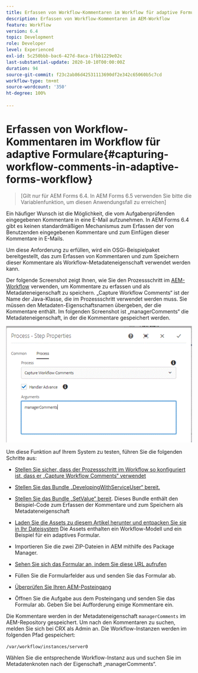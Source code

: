 ```yaml
---
title: Erfassen von Workflow-Kommentaren im Workflow für adaptive Formulare
description: Erfassen von Workflow-Kommentaren im AEM-Workflow
feature: Workflow
version: 6.4
topic: Development
role: Developer
level: Experienced
exl-id: 5c250bbb-bac6-427d-8aca-1fbb1229e02c
last-substantial-update: 2020-10-10T00:00:00Z
duration: 94
source-git-commit: f23c2ab86d42531113690df2e342c65060b5c7cd
workflow-type: tm+mt
source-wordcount: '350'
ht-degree: 100%

---
```


# Erfassen von Workflow-Kommentaren im Workflow für adaptive Formulare{#capturing-workflow-comments-in-adaptive-forms-workflow}

>[Gilt nur für AEM Forms 6.4. In AEM Forms 6.5 verwenden Sie bitte die Variablenfunktion, um diesen Anwendungsfall zu erreichen]

Ein häufiger Wunsch ist die Möglichkeit, die vom Aufgabenprüfenden eingegebenen Kommentare in eine E-Mail aufzunehmen. In AEM Forms 6.4 gibt es keinen standardmäßigen Mechanismus zum Erfassen der von Benutzenden eingegebenen Kommentare und zum Einfügen dieser Kommentare in E-Mails.

Um diese Anforderung zu erfüllen, wird ein OSGi-Beispielpaket bereitgestellt, das zum Erfassen von Kommentaren und zum Speichern dieser Kommentare als Workflow-Metadateneigenschaft verwendet werden kann.

Der folgende Screenshot zeigt Ihnen, wie Sie den Prozessschritt im [AEM-Workflow](http://localhost:4502/editor.html/conf/global/settings/workflow/models/CaptureComments.html) verwenden, um Kommentare zu erfassen und als Metadateneigenschaft zu speichern. „Capture Workflow Comments“ ist der Name der Java-Klasse, die im Prozessschritt verwendet werden muss. Sie müssen den Metadaten-Eigenschaftsnamen übergeben, der die Kommentare enthält. Im folgenden Screenshot ist „managerComments“ die Metadateneigenschaft, in der die Kommentare gespeichert werden.

![workflowcomments1](assets/workflowcomments1.gif)

Um diese Funktion auf Ihrem System zu testen, führen Sie die folgenden Schritte aus:
* [Stellen Sie sicher, dass der Prozessschritt im Workflow so konfiguriert ist, dass er „Capture Workflow Comments“ verwendet](http://localhost:4502/editor.html/conf/global/settings/workflow/models/CaptureComments.html)

* [Stellen Sie das Bundle „DevelopingWithServiceUser“ bereit.](/help/forms/assets/common-osgi-bundles/DevelopingWithServiceUser.jar)

* [Stellen Sie das Bundle „SetValue“ bereit](/help/forms/assets/common-osgi-bundles/SetValueApp.core-1.0-SNAPSHOT.jar). Dieses Bundle enthält den Beispiel-Code zum Erfassen der Kommentare und zum Speichern als Metadateneigenschaft

* [Laden Sie die Assets zu diesem Artikel herunter und entpacken Sie sie in Ihr Dateisystem](assets/capturecomments.zip) Die Assets enthalten ein Workflow-Modell und ein Beispiel für ein adaptives Formular.

* Importieren Sie die zwei ZIP-Dateien in AEM mithilfe des Package Manager.

* [Sehen Sie sich das Formular an, indem Sie diese URL aufrufen](http://localhost:4502/content/dam/formsanddocuments/capturecomments/jcr:content?wcmmode=disabled)

* Füllen Sie die Formularfelder aus und senden Sie das Formular ab.

* [Überprüfen Sie Ihren AEM-Posteingang](http://localhost:4502/aem/inbox)

* Öffnen Sie die Aufgabe aus dem Posteingang und senden Sie das Formular ab. Geben Sie bei Aufforderung einige Kommentare ein.

Die Kommentare werden in der Metadateneigenschaft `managerComments` im AEM-Repository gespeichert. Um nach den Kommentaren zu suchen, melden Sie sich bei CRX als Admin an. Die Workflow-Instanzen werden im folgenden Pfad gespeichert:

`/var/workflow/instances/server0`

Wählen Sie die entsprechende Workflow-Instanz aus und suchen Sie im Metadatenknoten nach der Eigenschaft „managerComments“.
